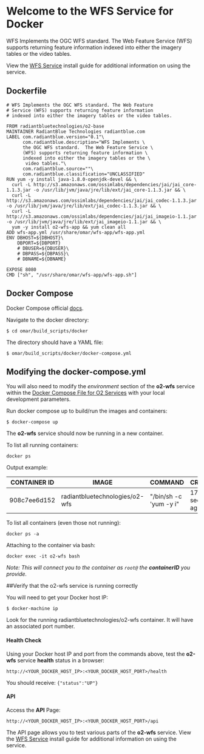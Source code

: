 # Welcome to the WFS Service for Docker
WFS Implements the OGC WFS standard. The Web Feature Service (WFS) supports returning feature information indexed into either the imagery tables or the video tables.

View the [WFS Service](../install-guide/wfs-app.md#Installation) install guide for additional information on using the service.

## Dockerfile
```
# WFS Implements the OGC WFS standard. The Web Feature
# Service (WFS) supports returning feature information
# indexed into either the imagery tables or the video tables.

FROM radiantbluetechnologies/o2-base
MAINTAINER RadiantBlue Technologies radiantblue.com
LABEL com.radiantblue.version="0.1"\
      com.radiantblue.description="WFS Implements \
      the OGC WFS standard.  The Web Feature Service \
      (WFS) supports returning feature information \
      indexed into either the imagery tables or the \
       video tables."\
      com.radiantblue.source=""\
      com.radiantblue.classification="UNCLASSIFIED"
RUN yum -y install java-1.8.0-openjdk-devel && \
  curl -L http://s3.amazonaws.com/ossimlabs/dependencies/jai/jai_core-1.1.3.jar -o /usr/lib/jvm/java/jre/lib/ext/jai_core-1.1.3.jar && \
  curl -L http://s3.amazonaws.com/ossimlabs/dependencies/jai/jai_codec-1.1.3.jar -o /usr/lib/jvm/java/jre/lib/ext/jai_codec-1.1.3.jar && \
  curl -L http://s3.amazonaws.com/ossimlabs/dependencies/jai/jai_imageio-1.1.jar -o /usr/lib/jvm/java/jre/lib/ext/jai_imageio-1.1.jar && \
  yum -y install o2-wfs-app && yum clean all
ADD wfs-app.yml /usr/share/omar/wfs-app/wfs-app.yml
ENV DBHOST=${DBHOST}\
    DBPORT=${DBPORT}
    # DBUSER=${DBUSER}\
    # DBPASS=${DBPASS}\
    # DBNAME=${DBNAME}

EXPOSE 8080
CMD ["sh", "/usr/share/omar/wfs-app/wfs-app.sh"]

```

## Docker Compose

Docker Compose official [docs](https://docs.docker.com/compose/overview/).

Navigate to the docker directory:

```
$ cd omar/build_scripts/docker
```

The directory should have a YAML file:

```
$ omar/build_scripts/docker/docker-compose.yml
```
## Modifying the docker-compose.yml
You will also need to modify the *environment* section of the **o2-wfs** service within the [Docker Compose File for O2 Services](docker-common/#docker-compose-file-for-o2-services) with your local development parameters.

Run docker compose up to build/run the images and containers:
```
$ docker-compose up
```

The **o2-wfs** service should now be running in a new container.

To list all running containers:

```
docker ps
```

Output example:

CONTAINER ID | IMAGE | COMMAND | CREATED | PORTS | NAMES
------------ | ------------- | ------------ | ------------ | ------------ | ------------
908c7ee6d152 | radiantbluetechnologies/o2-wfs  | "/bin/sh -c 'yum -y i" | 17 seconds ago | 0.0.0.0:4998->8080/tcp | o2-wfs

To list all containers (even those not running):

```
docker ps -a
```

Attaching to the container via bash:

```
docker exec -it o2-wfs bash
```
*Note: This will connect you to the container as `root@` the **containerID** you provide.*


##Verify that the o2-wfs service is running correctly

You will need to get your Docker host IP:
```
$ docker-machine ip
```

Look for the running radiantbluetechnologies/o2-wfs container.  It will have an associated port number.

#### Health Check
Using your Docker host IP and port from the commands above, test the **o2-wfs** service **health** status in a browser:
```
http://<YOUR_DOCKER_HOST_IP>:<YOUR_DOCKER_HOST_PORT>/health
```
You should receive:
`{"status":"UP"}`

#### API
Access the **API** Page:
```
http://<YOUR_DOCKER_HOST_IP>:<YOUR_DOCKER_HOST_PORT>/api
```
The API page allows you to test various parts of the **o2-wfs** service.  View the [WFS Service](../install-guide/wfs-app.md#Installation) install guide for additional information on using the service.
